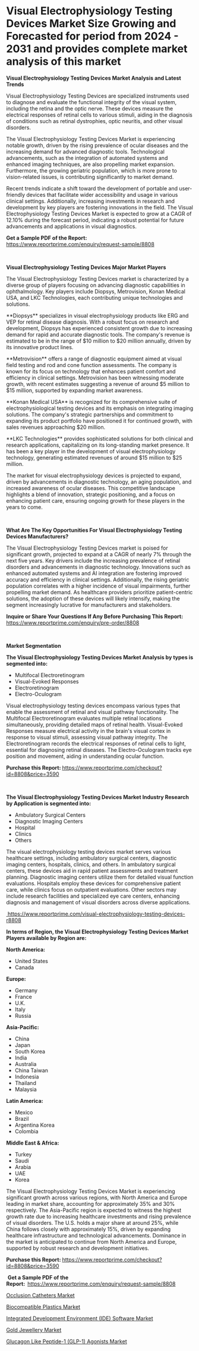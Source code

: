 <p><h1>Visual Electrophysiology Testing Devices Market Size Growing and Forecasted for period from 2024 - 2031 and provides complete market analysis of this market</h1></p><p><strong>Visual Electrophysiology Testing Devices Market Analysis and Latest Trends</strong></p>
<p><p>Visual Electrophysiology Testing Devices are specialized instruments used to diagnose and evaluate the functional integrity of the visual system, including the retina and the optic nerve. These devices measure the electrical responses of retinal cells to various stimuli, aiding in the diagnosis of conditions such as retinal dystrophies, optic neuritis, and other visual disorders.</p><p>The Visual Electrophysiology Testing Devices Market is experiencing notable growth, driven by the rising prevalence of ocular diseases and the increasing demand for advanced diagnostic tools. Technological advancements, such as the integration of automated systems and enhanced imaging techniques, are also propelling market expansion. Furthermore, the growing geriatric population, which is more prone to vision-related issues, is contributing significantly to market demand.</p><p>Recent trends indicate a shift toward the development of portable and user-friendly devices that facilitate wider accessibility and usage in various clinical settings. Additionally, increasing investments in research and development by key players are fostering innovations in the field. The Visual Electrophysiology Testing Devices Market is expected to grow at a CAGR of 12.10% during the forecast period, indicating a robust potential for future advancements and applications in visual diagnostics.</p></p>
<p><strong>Get a Sample PDF of the Report:&nbsp;</strong> <a href="https://www.reportprime.com/enquiry/request-sample/8808">https://www.reportprime.com/enquiry/request-sample/8808</a></p>
<p>&nbsp;</p>
<p><strong>Visual Electrophysiology Testing Devices Major Market Players</strong></p>
<p><p>The Visual Electrophysiology Testing Devices market is characterized by a diverse group of players focusing on advancing diagnostic capabilities in ophthalmology. Key players include Diopsys, Metrovision, Konan Medical USA, and LKC Technologies, each contributing unique technologies and solutions. </p><p>**Diopsys** specializes in visual electrophysiology products like ERG and VEP for retinal disease diagnosis. With a robust focus on research and development, Diopsys has experienced consistent growth due to increasing demand for rapid and accurate diagnostic tools. The company's revenue is estimated to be in the range of $10 million to $20 million annually, driven by its innovative product lines.</p><p>**Metrovision** offers a range of diagnostic equipment aimed at visual field testing and rod and cone function assessments. The company is known for its focus on technology that enhances patient comfort and efficiency in clinical settings. Metrovision has been witnessing moderate growth, with recent estimates suggesting a revenue of around $5 million to $15 million, supported by expanding market awareness.</p><p>**Konan Medical USA** is recognized for its comprehensive suite of electrophysiological testing devices and its emphasis on integrating imaging solutions. The company's strategic partnerships and commitment to expanding its product portfolio have positioned it for continued growth, with sales revenues approaching $20 million.</p><p>**LKC Technologies** provides sophisticated solutions for both clinical and research applications, capitalizing on its long-standing market presence. It has been a key player in the development of visual electrophysiology technology, generating estimated revenues of around $15 million to $25 million.</p><p>The market for visual electrophysiology devices is projected to expand, driven by advancements in diagnostic technology, an aging population, and increased awareness of ocular diseases. This competitive landscape highlights a blend of innovation, strategic positioning, and a focus on enhancing patient care, ensuring ongoing growth for these players in the years to come.</p></p>
<p>&nbsp;</p>
<p><strong>What Are The Key Opportunities For Visual Electrophysiology Testing Devices Manufacturers?</strong></p>
<p><p>The Visual Electrophysiology Testing Devices market is poised for significant growth, projected to expand at a CAGR of nearly 7% through the next five years. Key drivers include the increasing prevalence of retinal disorders and advancements in diagnostic technology. Innovations such as enhanced automated systems and AI integration are fostering improved accuracy and efficiency in clinical settings. Additionally, the rising geriatric population correlates with a higher incidence of visual impairments, further propelling market demand. As healthcare providers prioritize patient-centric solutions, the adoption of these devices will likely intensify, making the segment increasingly lucrative for manufacturers and stakeholders.</p></p>
<p><strong>Inquire or Share Your Questions If Any Before Purchasing This Report:</strong> <a href="https://www.reportprime.com/enquiry/pre-order/8808">https://www.reportprime.com/enquiry/pre-order/8808</a></p>
<p>&nbsp;</p>
<p><strong>Market Segmentation</strong></p>
<p><strong>The Visual Electrophysiology Testing Devices Market Analysis by types is segmented into:</strong></p>
<p><ul><li>Multifocal Electroretinogram</li><li>Visual-Evoked Responses</li><li>Electroretinogram</li><li>Electro-Oculogram</li></ul></p>
<p><p>Visual electrophysiology testing devices encompass various types that enable the assessment of retinal and visual pathway functionality. The Multifocal Electroretinogram evaluates multiple retinal locations simultaneously, providing detailed maps of retinal health. Visual-Evoked Responses measure electrical activity in the brain's visual cortex in response to visual stimuli, assessing visual pathway integrity. The Electroretinogram records the electrical responses of retinal cells to light, essential for diagnosing retinal diseases. The Electro-Oculogram tracks eye position and movement, aiding in understanding ocular function.</p></p>
<p><strong>Purchase this Report:&nbsp;</strong><a href="https://www.reportprime.com/checkout?id=8808&price=3590">https://www.reportprime.com/checkout?id=8808&price=3590</a></p>
<p>&nbsp;</p>
<p><strong>The Visual Electrophysiology Testing Devices Market Industry Research by Application is segmented into:</strong></p>
<p><ul><li>Ambulatory Surgical Centers</li><li>Diagnostic Imaging Centers</li><li>Hospital</li><li>Clinics</li><li>Others</li></ul></p>
<p><p>The visual electrophysiology testing devices market serves various healthcare settings, including ambulatory surgical centers, diagnostic imaging centers, hospitals, clinics, and others. In ambulatory surgical centers, these devices aid in rapid patient assessments and treatment planning. Diagnostic imaging centers utilize them for detailed visual function evaluations. Hospitals employ these devices for comprehensive patient care, while clinics focus on outpatient evaluations. Other sectors may include research facilities and specialized eye care centers, enhancing diagnosis and management of visual disorders across diverse applications.</p></p>
<p><a href="https://www.reportprime.com/visual-electrophysiology-testing-devices-r8808">&nbsp;https://www.reportprime.com/visual-electrophysiology-testing-devices-r8808</a></p>
<p><strong>In terms of Region, the Visual Electrophysiology Testing Devices Market Players available by Region are:</strong></p>
<p>
    <p> <strong> North America: </strong>
        <ul>
            <li>United States</li>
            <li>Canada</li>
        </ul>
        </p> 
    <p> <strong> Europe: </strong>
        <ul>
            <li>Germany</li>
            <li>France</li>
            <li>U.K.</li>
            <li>Italy</li>
            <li>Russia</li>
        </ul>
        </p> 
    <p> <strong> Asia-Pacific: </strong>
        <ul>
            <li>China</li>
            <li>Japan</li>
            <li>South Korea</li>
            <li>India</li>
            <li>Australia</li>
            <li>China Taiwan</li>
            <li>Indonesia</li>
            <li>Thailand</li>
            <li>Malaysia</li>
        </ul>
        </p> 
    <p> <strong> Latin America: </strong>
        <ul>
            <li>Mexico</li>
            <li>Brazil</li>
            <li>Argentina Korea</li>
            <li>Colombia</li>
        </ul>
        </p> 
    <p> <strong> Middle East & Africa: </strong>
        <ul>
            <li>Turkey</li>
            <li>Saudi</li>
            <li>Arabia</li>
            <li>UAE</li>
            <li>Korea</li>
        </ul>
    </p>
    </p>
<p><p>The Visual Electrophysiology Testing Devices Market is experiencing significant growth across various regions, with North America and Europe leading in market share, accounting for approximately 35% and 30% respectively. The Asia-Pacific region is expected to witness the highest growth rate due to increasing healthcare investments and rising prevalence of visual disorders. The U.S. holds a major share at around 25%, while China follows closely with approximately 15%, driven by expanding healthcare infrastructure and technological advancements. Dominance in the market is anticipated to continue from North America and Europe, supported by robust research and development initiatives.</p></p>
<p><strong>Purchase this Report: </strong><a href="https://www.reportprime.com/checkout?id=8808&price=3590">https://www.reportprime.com/checkout?id=8808&price=3590</a></p>
<p>&nbsp;<strong>Get a Sample PDF of the Report:&nbsp;&nbsp;</strong><a href="https://www.reportprime.com/enquiry/request-sample/8808">https://www.reportprime.com/enquiry/request-sample/8808</a></p>
<p><strong></strong></p>
<p><p><a href="https://www.linkedin.com/pulse/market-dynamics-future-trends-global-occlusion-catheters-sector-jy5af?trackingId=dsig1OPoTVeEERkTtFeaxA%3D%3D">Occlusion Catheters Market</a></p><p><a href="https://www.linkedin.com/pulse/how-biocompatible-plastics-market-changing-from-2024-2031-mkt-nova-r9tcf?trackingId=utyJmCpSQK%2B4Vb7IqcdNag%3D%3D">Biocompatible Plastics Market</a></p><p><a href="https://issuu.com/reportprime-2/docs/integrated-development-environment-_04cffa0e1c4f19">Integrated Development Environment (IDE) Software Market</a></p><p><a href="https://medium.com/@anna.vaughan3423/the-global-gold-jewellery-market-is-a-dynamic-and-growing-industry-9e49878181d2">Gold Jewellery Market</a></p><p><a href="https://medium.com/@anna.vaughan3423/the-glucagon-like-peptide-1-glp-1-agonists-market-prioritizes-cost-control-and-efficiency-86a893db7a29">Glucagon Like Peptide-1 (GLP-1) Agonists Market</a></p></p>